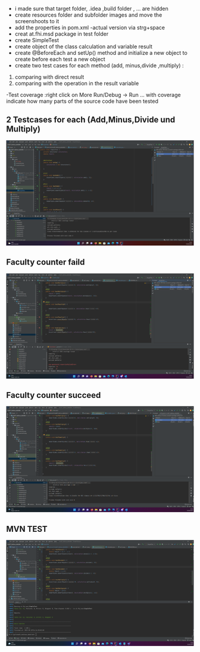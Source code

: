 - i made sure  that target folder, .idea ,build folder , ... are hidden
- create resources folder  and subfolder images and move the screenshoots to it
- add the properties in pom.xml
-actual  version via strg+space
- creat at.fhi.msd package in test folder
- create SimpleTest
- create object of the class calculation and variable result
- create @BeforeEach  and setUp() method and initialize a new object to create before each test a new object
- create two test cases for each method (add, minus,divide ,multiply) : 
1. comparing with direct result
2. comparing with the operation in the result variable

-Test coverage :right click on More Run/Debug -> Run ... with coverage
indicate how many parts of the source code have been tested

## 2 Testcases for each (Add,Minus,Divide und Multiply) 

   ![Screenshot](resources/images/ex4_1.png)
## Faculty counter faild
![Screenshot](resources/images/ex4_2.png)

## Faculty counter succeed

![Screenshot](resources/images/ex4_3.png)

## MVN TEST

![Screenshot](resources/images/ex4_4.png)






